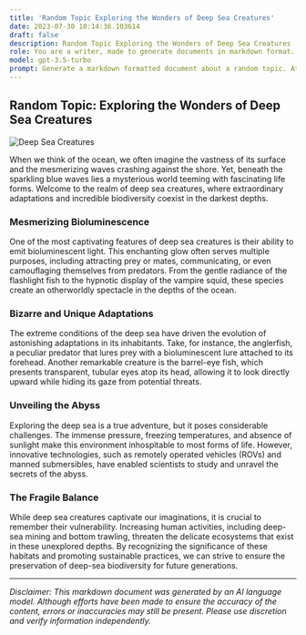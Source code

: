 ```yaml
---
title: 'Random Topic Exploring the Wonders of Deep Sea Creatures'
date: 2023-07-30 10:14:36.103614
draft: false
description: Random Topic Exploring the Wonders of Deep Sea Creatures
role: You are a writer, made to generate documents in markdown format. It is very important that all of the documents you generate are in valid markdown format.
model: gpt-3.5-turbo
prompt: Generate a markdown formatted document about a random topic. At the bottom, include a disclaimer explaining that the document was generated by you. The first line of the document should be the title. Make sure that the entire document is in proper markdown format, using a mix of various tags to make the document visually appealing.
---
```


## Random Topic: Exploring the Wonders of Deep Sea Creatures

![Deep Sea Creatures](https://example.com/deep-sea-creatures.jpg)

When we think of the ocean, we often imagine the vastness of its surface and the mesmerizing waves crashing against the shore. Yet, beneath the sparkling blue waves lies a mysterious world teeming with fascinating life forms. Welcome to the realm of deep sea creatures, where extraordinary adaptations and incredible biodiversity coexist in the darkest depths.

### Mesmerizing Bioluminescence

One of the most captivating features of deep sea creatures is their ability to emit bioluminescent light. This enchanting glow often serves multiple purposes, including attracting prey or mates, communicating, or even camouflaging themselves from predators. From the gentle radiance of the flashlight fish to the hypnotic display of the vampire squid, these species create an otherworldly spectacle in the depths of the ocean.

### Bizarre and Unique Adaptations

The extreme conditions of the deep sea have driven the evolution of astonishing adaptations in its inhabitants. Take, for instance, the anglerfish, a peculiar predator that lures prey with a bioluminescent lure attached to its forehead. Another remarkable creature is the barrel-eye fish, which presents transparent, tubular eyes atop its head, allowing it to look directly upward while hiding its gaze from potential threats.

### Unveiling the Abyss

Exploring the deep sea is a true adventure, but it poses considerable challenges. The immense pressure, freezing temperatures, and absence of sunlight make this environment inhospitable to most forms of life. However, innovative technologies, such as remotely operated vehicles (ROVs) and manned submersibles, have enabled scientists to study and unravel the secrets of the abyss.

### The Fragile Balance

While deep sea creatures captivate our imaginations, it is crucial to remember their vulnerability. Increasing human activities, including deep-sea mining and bottom trawling, threaten the delicate ecosystems that exist in these unexplored depths. By recognizing the significance of these habitats and promoting sustainable practices, we can strive to ensure the preservation of deep-sea biodiversity for future generations.

---

*Disclaimer: This markdown document was generated by an AI language model. Although efforts have been made to ensure the accuracy of the content, errors or inaccuracies may still be present. Please use discretion and verify information independently.*